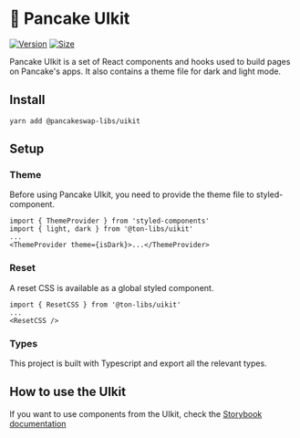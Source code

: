 # 🥞 Pancake UIkit

[![Version](https://img.shields.io/npm/v/@pancakeswap-libs/uikit)](https://www.npmjs.com/package/@pancakeswap-libs/uikit) [![Size](https://img.shields.io/bundlephobia/min/@pancakeswap-libs/uikit)](https://www.npmjs.com/package/@pancakeswap-libs/uikit)

Pancake UIkit is a set of React components and hooks used to build pages on Pancake's apps. It also contains a theme file for dark and light mode.

## Install

`yarn add @pancakeswap-libs/uikit`

## Setup

### Theme

Before using Pancake UIkit, you need to provide the theme file to styled-component.

```
import { ThemeProvider } from 'styled-components'
import { light, dark } from '@ton-libs/uikit'
...
<ThemeProvider theme={isDark}>...</ThemeProvider>
```

### Reset

A reset CSS is available as a global styled component.

```
import { ResetCSS } from '@ton-libs/uikit'
...
<ResetCSS />
```

### Types

This project is built with Typescript and export all the relevant types.

## How to use the UIkit

If you want to use components from the UIkit, check the [Storybook documentation](https://pancakeswap.github.io/pancake-uikit/)
